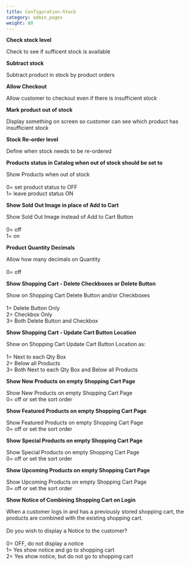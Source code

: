 ```yaml
---
title: Configuration-Stock
category: admin_pages
weight: 80
---
```


<b>Check stock level</b>

<div class='indent'>Check to see if sufficent stock is available</div>


<b>Subtract stock</b>

<div class='indent'>Subtract product in stock by product orders</div>


<b>Allow Checkout</b>

<div class='indent'>Allow customer to checkout even if there is insufficient stock</div>


<b>Mark product out of stock</b>

<div class='indent'>Display something on screen so customer can see which product has insufficient stock</div>


<b>Stock Re-order level</b>

<div class='indent'>Define when stock needs to be re-ordered</div>


<b>Products status in Catalog when out of stock should be set to</b>

<div class='indent'>Show Products when out of stock<br /><br />0= set product status to OFF<br />1= leave product status ON</div>


<b>Show Sold Out Image in place of Add to Cart</b>

<div class='indent'>Show Sold Out Image instead of Add to Cart Button<br /><br />0= off<br />1= on</div>


<b>Product Quantity Decimals</b>

<div class='indent'>Allow how many decimals on Quantity<br /><br />0= off</div>


<b>Show Shopping Cart - Delete Checkboxes or Delete Button</b>

<div class='indent'>Show on Shopping Cart Delete Button and/or Checkboxes<br /><br />1= Delete Button Only<br />2= Checkbox Only<br />3= Both Delete Button and Checkbox</div>


<b>Show Shopping Cart - Update Cart Button Location</b>

<div class='indent'>Show on Shopping Cart Update Cart Button Location as:<br /><br />1= Next to each Qty Box<br />2= Below all Products<br />3= Both Next to each Qty Box and Below all Products</div>


<b>Show New Products on empty Shopping Cart Page</b>

<div class='indent'>Show New Products on empty Shopping Cart Page<br />0= off or set the sort order</div>


<b>Show Featured Products on empty Shopping Cart Page</b>

<div class='indent'>Show Featured Products on empty Shopping Cart Page<br />0= off or set the sort order</div>


<b>Show Special Products on empty Shopping Cart Page</b>

<div class='indent'>Show Special Products on empty Shopping Cart Page<br />0= off or set the sort order</div>


<b>Show Upcoming Products on empty Shopping Cart Page</b>

<div class='indent'>Show Upcoming Products on empty Shopping Cart Page<br />0= off or set the sort order</div>


<b>Show Notice of Combining Shopping Cart on Login</b>

<div class='indent'>When a customer logs in and has a previously stored shopping cart, the products are combined with the existing shopping cart.<br /><br />Do you wish to display a Notice to the customer?<br /><br />0= OFF, do not display a notice<br />1= Yes show notice and go to shopping cart<br />2= Yes show notice, but do not go to shopping cart</div>


